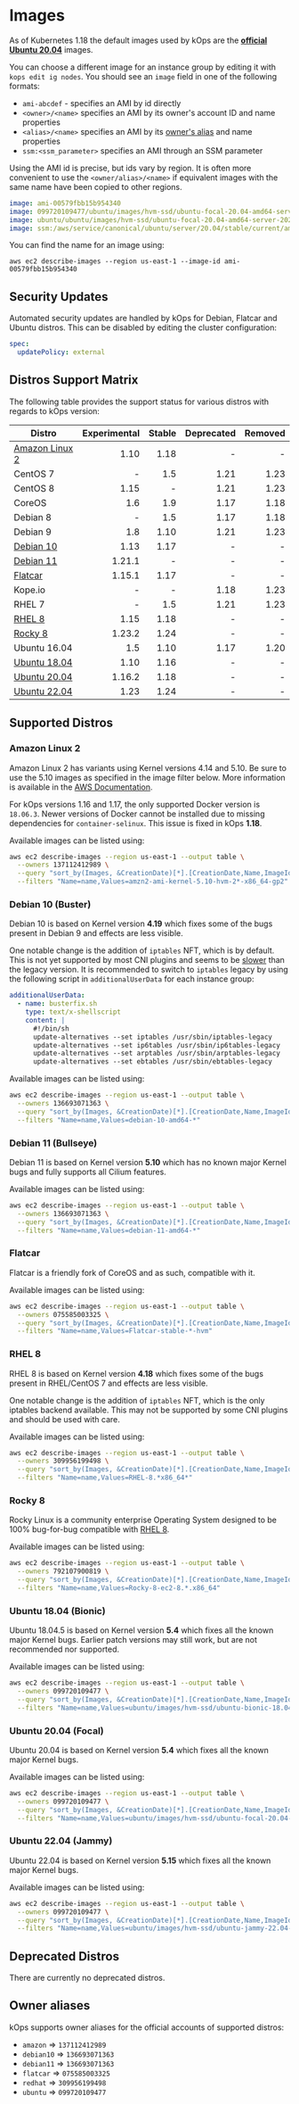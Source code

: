 # Images

As of Kubernetes 1.18 the default images used by kOps are the **[official Ubuntu 20.04](#ubuntu-2004-focal)** images.

You can choose a different image for an instance group by editing it with `kops edit ig nodes`. You should see an `image` field in one of the following formats:

* `ami-abcdef` - specifies an AMI by id directly
* `<owner>/<name>` specifies an AMI by its owner's account ID  and name properties
* `<alias>/<name>` specifies an AMI by its [owner's alias](#owner-aliases) and name properties
* `ssm:<ssm_parameter>` specifies an AMI through an SSM parameter

Using the AMI id is precise, but ids vary by region. It is often more convenient to use the `<owner/alias>/<name>` if equivalent images with the same name have been copied to other regions.

```yaml
image: ami-00579fbb15b954340
image: 099720109477/ubuntu/images/hvm-ssd/ubuntu-focal-20.04-amd64-server-20200423
image: ubuntu/ubuntu/images/hvm-ssd/ubuntu-focal-20.04-amd64-server-20200423
image: ssm:/aws/service/canonical/ubuntu/server/20.04/stable/current/amd64/hvm/ebs-gp2/ami-id
```

You can find the name for an image using:

`aws ec2 describe-images --region us-east-1 --image-id ami-00579fbb15b954340`

## Security Updates

Automated security updates are handled by kOps for Debian, Flatcar and Ubuntu distros. This can be disabled by editing the cluster configuration:

```yaml
spec:
  updatePolicy: external
```

## Distros Support Matrix

The following table provides the support status for various distros with regards to kOps version:

| Distro                              | Experimental | Stable | Deprecated | Removed |
|-------------------------------------|-------------:|-------:|-----------:|--------:|
| [Amazon Linux 2](#amazon-linux-2)   |         1.10 |   1.18 |          - |       - |
| CentOS 7                            |            - |    1.5 |       1.21 |    1.23 |
| CentOS 8                            |         1.15 |      - |       1.21 |    1.23 |
| CoreOS                              |          1.6 |    1.9 |       1.17 |    1.18 |
| Debian 8                            |            - |    1.5 |       1.17 |    1.18 |
| Debian 9                            |          1.8 |   1.10 |       1.21 |    1.23 |
| [Debian 10](#debian-10-buster)      |         1.13 |   1.17 |          - |       - |
| [Debian 11](#debian-11-bullseye)    |       1.21.1 |      - |          - |       - |
| [Flatcar](#flatcar)                 |       1.15.1 |   1.17 |          - |       - |
| Kope.io                             |            - |      - |       1.18 |    1.23 |
| RHEL 7                              |            - |    1.5 |       1.21 |    1.23 |
| [RHEL 8](#rhel-8)                   |         1.15 |   1.18 |          - |       - |
| [Rocky 8](#rocky-8)                 |       1.23.2 |   1.24 |          - |       - |
| Ubuntu 16.04                        |          1.5 |   1.10 |       1.17 |    1.20 |
| [Ubuntu 18.04](#ubuntu-1804-bionic) |         1.10 |   1.16 |          - |       - |
| [Ubuntu 20.04](#ubuntu-2004-focal)  |       1.16.2 |   1.18 |          - |       - |
| [Ubuntu 22.04](#ubuntu-2204-jammy)  |         1.23 |   1.24 |          - |       - |

## Supported Distros

### Amazon Linux 2

Amazon Linux 2 has variants using Kernel versions 4.14 and 5.10. Be sure to use the 5.10 images as specified in the image filter below. More information is available in the [AWS Documentation](https://aws.amazon.com/amazon-linux-2/faqs/).

For kOps versions 1.16 and 1.17, the only supported Docker version is `18.06.3`. Newer versions of Docker cannot be installed due to missing dependencies for `container-selinux`. This issue is fixed in kOps **1.18**.

Available images can be listed using:

```bash
aws ec2 describe-images --region us-east-1 --output table \
  --owners 137112412989 \
  --query "sort_by(Images, &CreationDate)[*].[CreationDate,Name,ImageId]" \
  --filters "Name=name,Values=amzn2-ami-kernel-5.10-hvm-2*-x86_64-gp2"
```

### Debian 10 (Buster)

Debian 10 is based on Kernel version **4.19** which fixes some of the bugs present in Debian 9 and effects are less visible.

One notable change is the addition of `iptables` NFT, which is by default. This is not yet supported by most CNI plugins and seems to be [slower](https://youtu.be/KHMnC3kj3Js?t=771) than the legacy version. It is recommended to switch to `iptables` legacy by using the following script in `additionalUserData` for each instance group:

```yaml
additionalUserData:
  - name: busterfix.sh
    type: text/x-shellscript
    content: |
      #!/bin/sh
      update-alternatives --set iptables /usr/sbin/iptables-legacy
      update-alternatives --set ip6tables /usr/sbin/ip6tables-legacy
      update-alternatives --set arptables /usr/sbin/arptables-legacy
      update-alternatives --set ebtables /usr/sbin/ebtables-legacy
```

Available images can be listed using:

```bash
aws ec2 describe-images --region us-east-1 --output table \
  --owners 136693071363 \
  --query "sort_by(Images, &CreationDate)[*].[CreationDate,Name,ImageId]" \
  --filters "Name=name,Values=debian-10-amd64-*"
```

### Debian 11 (Bullseye)

Debian 11 is based on Kernel version **5.10** which has no known major Kernel bugs and fully supports all Cilium features.

Available images can be listed using:

```bash
aws ec2 describe-images --region us-east-1 --output table \
  --owners 136693071363 \
  --query "sort_by(Images, &CreationDate)[*].[CreationDate,Name,ImageId]" \
  --filters "Name=name,Values=debian-11-amd64-*"
```

### Flatcar

Flatcar is a friendly fork of CoreOS and as such, compatible with it.

Available images can be listed using:

```bash
aws ec2 describe-images --region us-east-1 --output table \
  --owners 075585003325 \
  --query "sort_by(Images, &CreationDate)[*].[CreationDate,Name,ImageId]" \
  --filters "Name=name,Values=Flatcar-stable-*-hvm"
```

### RHEL 8

RHEL 8 is based on Kernel version **4.18** which fixes some of the bugs present in RHEL/CentOS 7 and effects are less visible.

One notable change is the addition of `iptables` NFT, which is the only iptables backend available. This may not be supported by some CNI plugins and should be used with care.

Available images can be listed using:

```bash
aws ec2 describe-images --region us-east-1 --output table \
  --owners 309956199498 \
  --query "sort_by(Images, &CreationDate)[*].[CreationDate,Name,ImageId]" \
  --filters "Name=name,Values=RHEL-8.*x86_64*"
```

### Rocky 8

Rocky Linux is a community enterprise Operating System designed to be 100% bug-for-bug compatible with [RHEL 8](#rhel-8).

Available images can be listed using:

```bash
aws ec2 describe-images --region us-east-1 --output table \
  --owners 792107900819 \
  --query "sort_by(Images, &CreationDate)[*].[CreationDate,Name,ImageId]" \
  --filters "Name=name,Values=Rocky-8-ec2-8.*.x86_64"
```

### Ubuntu 18.04 (Bionic)

Ubuntu 18.04.5 is based on Kernel version **5.4** which fixes all the known major Kernel bugs.
Earlier patch versions may still work, but are not recommended nor supported.

Available images can be listed using:

```bash
aws ec2 describe-images --region us-east-1 --output table \
  --owners 099720109477 \
  --query "sort_by(Images, &CreationDate)[*].[CreationDate,Name,ImageId]" \
  --filters "Name=name,Values=ubuntu/images/hvm-ssd/ubuntu-bionic-18.04-amd64-*"
```

### Ubuntu 20.04 (Focal)

Ubuntu 20.04 is based on Kernel version **5.4** which fixes all the known major Kernel bugs.

Available images can be listed using:

```bash
aws ec2 describe-images --region us-east-1 --output table \
  --owners 099720109477 \
  --query "sort_by(Images, &CreationDate)[*].[CreationDate,Name,ImageId]" \
  --filters "Name=name,Values=ubuntu/images/hvm-ssd/ubuntu-focal-20.04-amd64-*"
```

### Ubuntu 22.04 (Jammy)

Ubuntu 22.04 is based on Kernel version **5.15** which fixes all the known major Kernel bugs.

Available images can be listed using:

```bash
aws ec2 describe-images --region us-east-1 --output table \
  --owners 099720109477 \
  --query "sort_by(Images, &CreationDate)[*].[CreationDate,Name,ImageId]" \
  --filters "Name=name,Values=ubuntu/images/hvm-ssd/ubuntu-jammy-22.04-amd64-*"
```

## Deprecated Distros

There are currently no deprecated distros.

## Owner aliases

kOps supports owner aliases for the official accounts of supported distros:

* `amazon` => `137112412989`
* `debian10` => `136693071363`
* `debian11` => `136693071363`
* `flatcar` => `075585003325`
* `redhat` => `309956199498`
* `ubuntu` => `099720109477`

